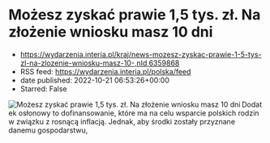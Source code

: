 # Możesz zyskać prawie 1,5 tys. zł. Na złożenie wniosku masz 10 dni
 - https://wydarzenia.interia.pl/kraj/news-mozesz-zyskac-prawie-1-5-tys-zl-na-zlozenie-wniosku-masz-10-,nId,6359868
 - RSS feed: https://wydarzenia.interia.pl/polska/feed
 - date published: 2022-10-21 06:53:26+00:00
 - Starred: False

<p><a href="https://wydarzenia.interia.pl/kraj/news-mozesz-zyskac-prawie-1-5-tys-zl-na-zlozenie-wniosku-masz-10-,nId,6359868"><img align="left" alt="Możesz zyskać prawie 1,5 tys. zł. Na złożenie wniosku masz 10 dni" src="https://i.iplsc.com/mozesz-zyskac-prawie-1-5-tys-zl-na-zlozenie-wniosku-masz-10/000FMPZRLR49WVPV-C321.jpg" /></a>Dodatek osłonowy to dofinansowanie, które ma na celu wsparcie polskich rodzin w związku z rosnącą inflacją. Jednak, aby środki zostały przyznane danemu gospodarstwu, 
